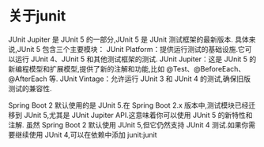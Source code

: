 # 关于junit

JUnit Jupiter 是 JUnit 5 的一部分,JUnit 5 是 JUnit 测试框架的最新版本.
具体来说,JUnit 5 包含三个主要模块：
JUnit Platform：提供运行测试的基础设施.它可以运行 JUnit 4、JUnit 5 和其他测试框架的测试.
JUnit Jupiter：这是 JUnit 5 的新编程模型和扩展模型,提供了新的注解和功能,比如 @Test、@BeforeEach、@AfterEach 等.
JUnit Vintage：允许运行 JUnit 3 和 JUnit 4 的测试,确保旧版测试的兼容性.


Spring Boot 2 默认使用的是 JUnit 5.在 Spring Boot 2.x 版本中,测试模块已经迁移到 JUnit 5,尤其是 JUnit Jupiter API.这意味着你可以使用 JUnit 5 的新特性和注解.
虽然 Spring Boot 2 默认使用 JUnit 5,但它仍然支持 JUnit 4 测试.如果你需要继续使用 JUnit 4,可以在依赖中添加 junit:junit